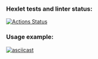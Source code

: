 ### Hexlet tests and linter status:
[![Actions Status](https://github.com/rumbks/python-project-lvl2/workflows/hexlet-check/badge.svg)](https://github.com/rumbks/python-project-lvl2/actions)
### Usage example:
[![asciicast](https://asciinema.org/a/4tBhV5sjXxH7igihOnURljrXS.svg)](https://asciinema.org/a/4tBhV5sjXxH7igihOnURljrXS)